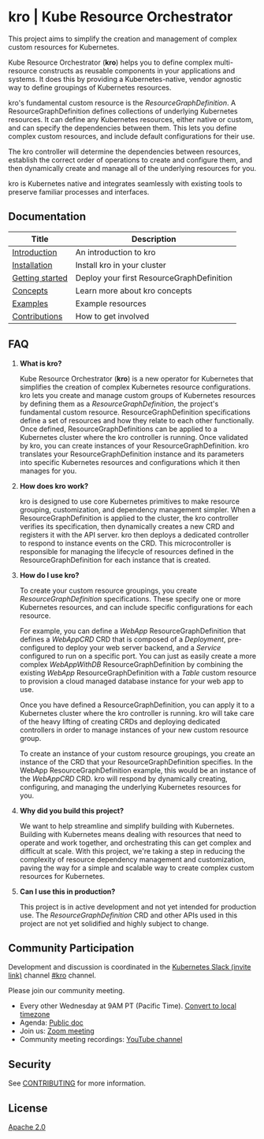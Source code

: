 # kro | Kube Resource Orchestrator

This project aims to simplify the creation and management of complex custom resources for Kubernetes.

Kube Resource Orchestrator (**kro**) helps you to define complex multi-resource constructs as reusable components in your applications and systems. It does this by providing a Kubernetes-native, vendor agnostic way to define groupings of Kubernetes resources. 

kro's fundamental custom resource is the *ResourceGraphDefinition*. A ResourceGraphDefinition defines collections of underlying Kubernetes resources. It can define any Kubernetes resources, either native or custom, and can specify the dependencies between them. This lets you define complex custom resources, and include default configurations for their use.

The kro controller will determine the dependencies between resources, establish the correct order of operations to create and configure them, and then dynamically create and manage all of the underlying resources for you.

kro is Kubernetes native and integrates seamlessly with existing tools to preserve familiar processes and interfaces.

## Documentation

| Title                                  | Description                     |
| -------------------------------------- | ------------------------------- |
| <a href="https://kro.run/docs/overview" target="_blank" rel="noopener noreferrer">Introduction</a> | An introduction to kro          |
| <a href="https://kro.run/docs/getting-started/Installation" target="_blank" rel="noopener noreferrer">Installation</a> | Install kro in your cluster     |
| <a href="https://kro.run/docs/getting-started/deploy-a-resource-graph-definition" target="_blank" rel="noopener noreferrer">Getting started</a> | Deploy your first ResourceGraphDefinition |
| <a href="https://kro.run/docs/concepts/resource-group-definitions" target="_blank" rel="noopener noreferrer">Concepts</a> | Learn more about kro concepts   |
| <a href="https://kro.run/examples/" target="_blank" rel="noopener noreferrer">Examples</a> | Example resources               |
| <a href="https://github.com/kro-run/kro/blob/main/CONTRIBUTING.md" target="_blank" rel="noopener noreferrer">Contributions</a> | How to get involved  

## FAQ

1. **What is kro?**

    Kube Resource Orchestrator (**kro**) is a new operator for Kubernetes that simplifies the creation of complex Kubernetes resource configurations.
    kro lets you create and manage custom groups of Kubernetes resources by defining them as a *ResourceGraphDefinition*, the project's fundamental custom resource.
    ResourceGraphDefinition specifications define a set of resources and how they relate to each other functionally.
    Once defined, ResourceGraphDefinitions can be applied to a Kubernetes cluster where the kro controller is running.
    Once validated by kro, you can create instances of your ResourceGraphDefinition.
    kro translates your ResourceGraphDefinition instance and its parameters into specific Kubernetes resources and configurations which it then manages for you.

2. **How does kro work?**

    kro is designed to use core Kubernetes primitives to make resource grouping, customization, and dependency management simpler.
    When a ResourceGraphDefinition is applied to the cluster, the kro controller verifies its specification, then dynamically creates a new CRD and registers it with the API server.
    kro then deploys a dedicated controller to respond to instance events on the CRD. This microcontroller is responsible for managing the lifecycle of resources defined in the ResourceGraphDefinition for each instance that is created.

3. **How do I use kro?**

    To create your custom resource groupings, you create *ResourceGraphDefinition* specifications. These specify one or more Kubernetes resources, and can include specific configurations for each resource.

    For example, you can define a *WebApp* ResourceGraphDefinition that defines a *WebAppCRD* CRD that is composed of a *Deployment*, pre-configured to deploy your web server backend, and a *Service* configured to run on a specific port.
    You can just as easily create a more complex *WebAppWithDB* ResourceGraphDefinition by combining the existing *WebApp* ResourceGraphDefinition with a *Table* custom resource to provision a cloud managed database instance for your web app to use.

    Once you have defined a ResourceGraphDefinition, you can apply it to a Kubernetes cluster where the kro controller is running. kro will take care of the heavy lifting of creating CRDs and deploying dedicated controllers in order to manage instances of your new custom resource group.

    To create an instance of your custom resource groupings, you create an instance of the CRD that your ResourceGraphDefinition specifies. In the WebApp ResourceGraphDefinition example, this would be an instance of the *WebAppCRD* CRD. kro will respond by dynamically creating, configuring, and managing the underlying Kubernetes resources for you. 

4. **Why did you build this project?**

    We want to help streamline and simplify building with Kubernetes. Building with Kubernetes means dealing with resources that need to operate and work together, and orchestrating this can get complex and difficult at scale.
   With this project, we're taking a step in reducing the complexity of resource dependency management and customization, paving the way for a simple and scalable way to create complex custom resources for Kubernetes.

5. **Can I use this in production?**

   This project is in active development and not yet intended for production use.
   The *ResourceGraphDefinition* CRD and other APIs used in this project are not yet solidified and highly subject to change.

## Community Participation

Development and discussion is coordinated in the <a href="https://communityinviter.com/apps/kubernetes/community" target="_blank" rel="noopener noreferrer">Kubernetes Slack (invite link)</a> channel <a href="https://kubernetes.slack.com/archives/C081TMY9D6Y" target="_blank" rel="noopener noreferrer">#kro</a> channel.

Please join our community meeting.
* Every other Wednesday at 9AM PT (Pacific Time). <a href="http://www.thetimezoneconverter.com/?t=9%3A00&tz=PT%20%28Pacific%20Time%29" target="_blank" rel="noopener noreferrer">Convert to local timezone</a> 
* Agenda: <a href="https://docs.google.com/document/d/1GqeHcBlOw6ozo-qS4TLdXSi5qUn88QU6dwdq0GvxRz4/edit?tab=t.0" target="_blank" rel="noopener noreferrer">Public doc</a>
* Join us: <a href="https://us06web.zoom.us/j/85388697226?pwd=9Xxz1F0FcNUq8zFGrsRqkHMhFZTpuj.1" target="_blank" rel="noopener noreferrer">Zoom meeting</a>
* Community meeting recordings:  <a href="https://www.youtube.com/channel/UCUlcI3NYq9ehl5wsdfbJzSA" target="_blank" rel="noopener noreferrer">YouTube channel</a>


[tz-help]: http://www.thetimezoneconverter.com/?t=9%3A00&tz=PT%20%28Pacific%20Time%29
[agenda]: https://docs.google.com/document/d/1GqeHcBlOw6ozo-qS4TLdXSi5qUn88QU6dwdq0GvxRz4/edit?tab=t.0
[zoom]: https://us06web.zoom.us/j/85388697226?pwd=9Xxz1F0FcNUq8zFGrsRqkHMhFZTpuj.1
[youtube]: https://www.youtube.com/channel/UCUlcI3NYq9ehl5wsdfbJzSA

## Security

See <a href="https://github.com/kro-run/kro/blob/main/CONTRIBUTING.md#security-issue-notifications" target="_blank" rel="noopener noreferrer">CONTRIBUTING</a> for more information.

## License

<a href="https://github.com/kro-run/kro/blob/main/LICENSE" target="_blank" rel="noopener noreferrer">Apache 2.0</a>
